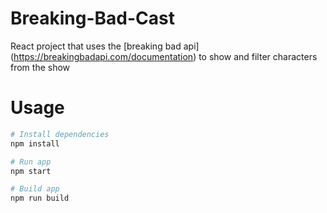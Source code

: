 # Breaking-Bad-Cast
React project that uses the [breaking bad api] (https://breakingbadapi.com/documentation) to show and filter characters from the show
# Usage
```bash
# Install dependencies
npm install
```
```bash
# Run app
npm start
```
```bash
# Build app
npm run build

```
